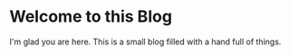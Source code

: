 # Welcome to this Blog 

I'm glad you are here. This is a small blog filled with a hand full of things.
